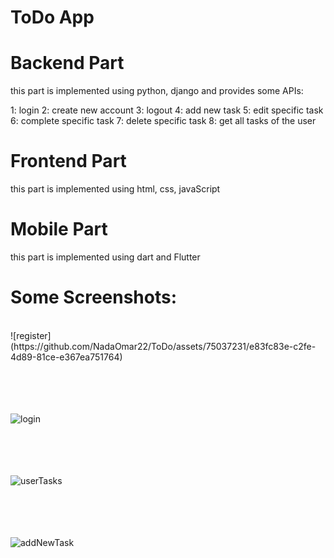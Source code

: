 # ToDo App

# Backend Part
this part is implemented using python, django and provides some APIs:

  1: login
  2: create new account
  3: logout
  4: add new task
  5: edit specific task
  6: complete specific task
  7: delete specific task 
  8: get all tasks of the user

# Frontend Part
this part is implemented using html, css, javaScript

# Mobile Part
this part is implemented using dart and Flutter 



# Some Screenshots:
<br />
![register](https://github.com/NadaOmar22/ToDo/assets/75037231/e83fc83e-c2fe-4d89-81ce-e367ea751764)
<br /> <br /> <br /> <br /> <br />

![login](https://github.com/NadaOmar22/ToDo/assets/75037231/51448393-cff9-46c6-a5e1-f3adc0935d80)
<br /> <br /> <br /> <br /> <br />

![userTasks](https://github.com/NadaOmar22/ToDo/assets/75037231/fcd50261-40e6-4a66-8189-3c41746c7346)
<br /> <br /> <br /> <br /> <br />

![addNewTask](https://github.com/NadaOmar22/ToDo/assets/75037231/796af0dc-8d88-40d5-b040-5f0c62e09c2c)
<br /> <br /> <br /> <br /> <br />
